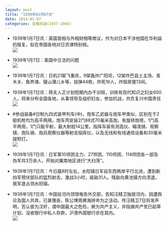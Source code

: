 ```yaml
---
layout: post
title: "1939年01月07日"
date: 2014-01-07
categories: 全面抗战(1937-1945)
---
```


<meta name="referrer" content="no-referrer" />

- 1939年1月7日讯：英国首相与外相财相等商议，作为对日本干涉他国在华利益的报复，拟在帝国各地对日货课特别税。 <br/><img src="https://ww3.sinaimg.cn/large/aca367d8jw1ecba0maclqj208m10944m.jpg" />

- 1939年1月7日：美国中立法的问题 <br/><img src="https://ww4.sinaimg.cn/large/aca367d8jw1ecb8a9r3dtj20jc0xotno.jpg" />

- 1939年1月7日讯：日机21架飞重庆，9架轰炸广阳坝，12架炸巴县土主场、青木关、鱼界滩、璧山蒲儿乡等，投弹44枚，炸死16人，炸毁房屋13间。 

- 1939年1月7日讯：蒋夫人正计划短期内办干训班，训练有现代知识之妇女600人，将来分布全国各地，从事领导及组织妇女，参加抗战，共负复兴中国责任 <br/><img src="https://ww1.sinaimg.cn/large/aca367d8jw1ecauer64jsj206t05ymxn.jpg" />

- #参战装备#日制九四式装甲列车(中)，炮车乙武器与炮车甲类似，区别在于2挺机枪均为高平两用。炮车丙安装2门88式70毫米高炮，有旋转炮塔，1门高平两用，1门只能平射，最大射程14公里。指挥车装有测高仪、瞄准镜、观察镜、炮队镜、炮兵观察仪器等射击指挥仪，以及无线和有线通信设备和30毫米探照灯。 <br/><img src="https://ww4.sinaimg.cn/large/aca367d8jw1ecaqxuzkppj20cs0ff422.jpg" />

- 1939年1月7日讯：日军第10师团主力、27师团、110师团、114师团各一部及伪军共3万余人，开始对冀南地区进行“大扫荡”。 

- 1939年1月7日讯：今日晨8时左右，水阳镇日军自东西两岸平行北进，遭到新四军预伏部队的猛烈射击，激战3小时，毙敌31人。残敌向黄池镇方向溃退，我军遂占领水阳镇。 

- 1939年1月7日讯：中国驻河内领馆电告外交部，告知汪精卫独居河内，因遭舆论及国人共弃，已甚懊丧，陈公博周佛海拼命为之活动。传汪精卫7日将发声明，否认彼为汉奸，谓中国最大之危险，厥为共产主义，并指摘共产党已起草计划，没收银行中私人存款，沪港外国银行亦在其内。 <br/><img src="https://ww2.sinaimg.cn/large/aca367d8jw1ecalqhjlk0j20iy0heaf7.jpg" />


